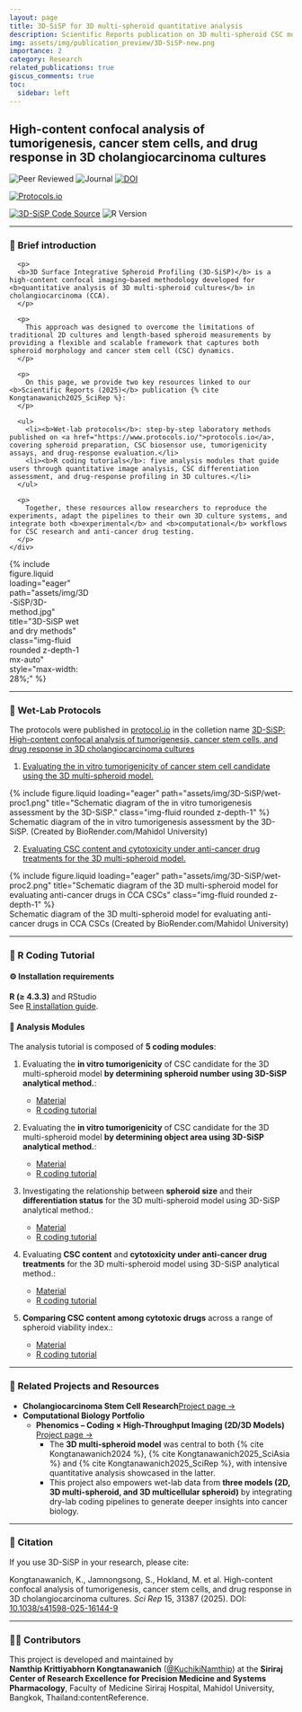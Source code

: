 ```yaml
---
layout: page
title: 3D-SiSP for 3D multi-spheroid quantitative analysis
description: Scientific Reports publication on 3D multi-spheroid CSC models and drug response profiling
img: assets/img/publication_preview/3D-SiSP-new.png
importance: 2
category: Research
related_publications: true
giscus_comments: true
toc:
  sidebar: left
---
```


## High-content confocal analysis of tumorigenesis, cancer stem cells, and drug response in 3D cholangiocarcinoma cultures

<!-- ✅ Research Highlights -->

![Peer Reviewed](https://img.shields.io/badge/Peer--reviewed-✔-brightgreen?style=for-the-badge&logo=academia)
![Journal](https://img.shields.io/badge/Scientific%20Reports-Nature%20Portfolio-blueviolet?style=for-the-badge&logo=nature)
[![DOI](https://img.shields.io/badge/DOI-10.1038%2Fs41598--025--16144--9-orange?style=for-the-badge&logo=doi)](https://doi.org/10.1038/s41598-025-16144-9)

<!-- 📑 Protocols -->

[![Protocols.io](https://img.shields.io/badge/Protocols.io-Available-ff69b4?style=for-the-badge&logo=protocols.io)](https://www.protocols.io/private/ECE27AC5049811EFBE540A58A9FEAC02)

<!-- 💻 Versions + Code -->

[![3D-SiSP Code Source](https://img.shields.io/badge/GitHub-3D--SiSP%20R%20Code%20Tutorial-lightgrey?style=social&logo=github)](https://kuchikinamthip.github.io/projects/3D-SiSP)
![R Version](https://img.shields.io/badge/R-4.3.3-276DC3?style=flat&logo=r)

---

### 📖 Brief introduction

<div class="row align-items-center">
  <div class="col-md-8">
    <div>

      <p>
      <b>3D Surface Integrative Spheroid Profiling (3D-SiSP)</b> is a high-content confocal imaging–based methodology developed for <b>quantitative analysis of 3D multi-spheroid cultures</b> in cholangiocarcinoma (CCA).
      </p>

      <p>
        This approach was designed to overcome the limitations of traditional 2D cultures and length-based spheroid measurements by providing a flexible and scalable framework that captures both spheroid morphology and cancer stem cell (CSC) dynamics.
      </p>

      <p>
        On this page, we provide two key resources linked to our <b>Scientific Reports (2025)</b> publication {% cite Kongtanawanich2025_SciRep %}:
      </p>

      <ul>
        <li><b>Wet-lab protocols</b>: step-by-step laboratory methods published on <a href="https://www.protocols.io/">protocols.io</a>, covering spheroid preparation, CSC biosensor use, tumorigenicity assays, and drug-response evaluation.</li>
        <li><b>R coding tutorials</b>: five analysis modules that guide users through quantitative image analysis, CSC differentiation assessment, and drug-response profiling in 3D cultures.</li>
      </ul>

      <p>
        Together, these resources allow researchers to reproduce the experiments, adapt the pipelines to their own 3D culture systems, and integrate both <b>experimental</b> and <b>computational</b> workflows for CSC research and anti-cancer drug testing.
      </p>
    </div>

  </div>

  <div class="col-md-4 text-right" style="max-width: 28%;">
    {% include figure.liquid loading="eager" path="assets/img/3D-SiSP/3D-method.jpg" title="3D-SiSP wet and dry methods" class="img-fluid rounded z-depth-1 mx-auto" style="max-width: 28%;" %}
  </div>
</div>

---

### 🧪 Wet-Lab Protocols

The protocols were published in [protocol.io](https://www.protocols.io/) in the colletion name [3D-SiSP: High-content confocal analysis of tumorigenesis, cancer stem cells, and drug response in 3D cholangiocarcinoma cultures](https://www.protocols.io/private/ECE27AC5049811EFBE540A58A9FEAC02)

1. [Evaluating the in vitro tumorigenicity of cancer stem cell candidate using the 3D multi-spheroid model.](https://www.protocols.io/private/94571B42046A11EFBE540A58A9FEAC02)
<div class="row">
  <div class="col-sm mt-3 mt-md-0">
    {% include figure.liquid loading="eager" path="assets/img/3D-SiSP/wet-proc1.png" title="Schematic diagram of the in vitro tumorigenesis assessment by the 3D-SiSP." class="img-fluid rounded z-depth-1" %}
  </div>
</div>

<div class="caption">
    Schematic diagram of the in vitro tumorigenesis assessment by the 3D-SiSP. (Created by BioRender.com/Mahidol University)
</div>

2. [Evaluating CSC content and cytotoxicity under anti-cancer drug treatments for the 3D multi-spheroid model.](https://www.protocols.io/private/CED0FA6187C711F0B2120A58A9FEAC02)
<div class="row">
  <div class="col-sm mt-3 mt-md-0">
    {% include figure.liquid loading="eager" path="assets/img/3D-SiSP/wet-proc2.png" title="Schematic diagram of the 3D multi-spheroid model for evaluating anti-cancer drugs in CCA CSCs" class="img-fluid rounded z-depth-1" %}
  </div>
</div>

<div class="caption">
    Schematic diagram of the 3D multi-spheroid model for evaluating anti-cancer drugs in CCA CSCs (Created by BioRender.com/Mahidol University)
</div>

---

### 🚀 R Coding Tutorial

#### ⚙️ Installation requirements

**R (≥ 4.3.3)** and RStudio  
 See [R installation guide](https://rstudio-education.github.io/hopr/starting.html).

#### 🔬 Analysis Modules

The analysis tutorial is composed of **5 coding modules**:

1. Evaluating the **in vitro tumorigenicity** of CSC candidate for the 3D multi-spheroid model **by determining spheroid number using 3D-SiSP analytical method.**:
   - [Material](https://github.com/KuchikiNamthip/3D-SiSP/tree/main/1-2_InVitroTumorigenesis/input)
   - [R coding tutorial](https://kuchikinamthip.github.io/3D-SiSP/1-2_InVitroTumorigenesis/1_NoSphere/script/1_Tumorigenic_SpheroidNo_WtCutOff-SISP.html)
2. Evaluating the **in vitro tumorigenicity** of CSC candidate for the 3D multi-spheroid model **by determining object area using 3D-SiSP analytical method.**:

   - [Material](https://github.com/KuchikiNamthip/3D-SiSP/tree/main/1-2_InVitroTumorigenesis/input)
   - [R coding tutorial](https://kuchikinamthip.github.io/3D-SiSP/1-2_InVitroTumorigenesis/2_ObjectValue/script/2_Tumorigenic_ObjArea_NoCutOff-SISP.html)

3. Investigating the relationship between **spheroid size** and their **differentiation status** for the 3D multi-spheroid model using 3D-SiSP analytical method.:
   - [Material](https://github.com/KuchikiNamthip/3D-SiSP/tree/main/3_Differentiation_Spheroid/input)
   - [R coding tutorial](https://kuchikinamthip.github.io/3D-SiSP/3_Differentiation_Spheroid/script/3_DiffSpheroid_Size-SISP.html)
4. Evaluating **CSC content** and **cytotoxicity under anti-cancer drug treatments** for the 3D multi-spheroid model using 3D-SiSP analytical method.:
   - [Material](https://github.com/KuchikiNamthip/3D-SiSP/tree/main/4_Cytotoxicity_DoubleYaxis/input)
   - [R coding tutorial](hhttps://kuchikinamthip.github.io/3D-SiSP/4_Cytotoxicity_DoubleYaxis/script/4_CytotoxicEvaluate_DetailExplain_A_ForPublish-SISP.html)
5. **Comparing CSC content among cytotoxic drugs** across a range of spheroid viability index.:
   - [Material](https://github.com/KuchikiNamthip/3D-SiSP/tree/main/5_CompareCSCcontent_amongDrugs/input)
   - [R coding tutorial](https://kuchikinamthip.github.io/3D-SiSP/5_CompareCSCcontent_amongDrugs/script/5_3D_AUCofCSCcontent_Trapizoid_ForPublish-SISP.html)

---

### 🔗 Related Projects and Resources

- **Cholangiocarcinoma Stem Cell Research**[Project page →](https://kuchikinamthip.github.io/projects/CSC/)
- **Computational Biology Portfolio**
  - **Phenomics – Coding × High-Throughput Imaging (2D/3D Models)** [Project page →](https://kuchikinamthip.github.io/projects/HT_imaging/)
    - The **3D multi-spheroid model** was central to both {% cite Kongtanawanich2024 %}, {% cite Kongtanawanich2025_SciAsia %} and {% cite Kongtanawanich2025_SciRep %}, with intensive quantitative analysis showcased in the latter.
    - This project also empowers wet-lab data from **three models (2D, 3D multi-spheroid, and 3D multicellular spheroid)** by integrating dry-lab coding pipelines to generate deeper insights into cancer biology.

---

### 🧮 Citation

If you use 3D-SiSP in your research, please cite:

Kongtanawanich, K., Jamnongsong, S., Hokland, M. et al. High-content confocal analysis of tumorigenesis, cancer stem cells, and drug response in 3D cholangiocarcinoma cultures. _Sci Rep_ 15, 31387 (2025). DOI: [10.1038/s41598-025-16144-9](https://doi.org/10.1038/s41598-025-16144-9)

---

### 👩‍🔬 Contributors

This project is developed and maintained by  
**Namthip Krittiyabhorn Kongtanawanich** ([@KuchikiNamthip](https://kuchikinamthip.github.io/)) at the **Siriraj Center of Research Excellence for Precision Medicine and Systems Pharmacology**, Faculty of Medicine Siriraj Hospital, Mahidol University, Bangkok, Thailand:contentReference.
